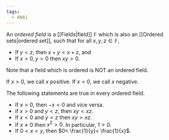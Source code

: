 ```yaml
---
tags:
  - ANA1
---
```


An *ordered field* is a [[Fields|field]] $\mathbb{F}$ which is also an [[Ordered sets|ordered set]], such that for all $x,y,z\in \mathbb{F}$, 
- If $y<z$, then $x+y<x+z$, and
- If $x>0, y>0$ then $xy>0$.

Note that a field which is ordered is NOT an ordered field. 

If $x>0$, we call $x$ positive. If $x<0$, we call $x$ negative.

The following statements are true in every ordered field.
- If $x>0$, then $-x<0$ and vice versa.
- if $x>0$ and $y<z$, then $xy<xz$.
- If $x<0$ and $y<z$ then $xy>xz$.
- If $x\ne 0$ then $x^2>0$. In particular, $1>0$.
- If $0<x<y$, then $0< \frac{1}{y}< \frac{1}{x}$.



